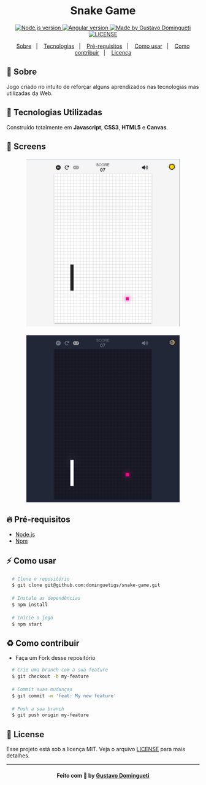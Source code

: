 <h1 align="center">
    Snake Game
</h1>

<p align="center">
  <a href="https://nodejs.org/en/" target="_blank">
    <img alt="Node.js version" src="https://img.shields.io/badge/node-v16.8.0-74AB63">
  </a>
  <a href="https://www.angular.io.com/" target="_blank">
    <img alt="Angular version" src="https://img.shields.io/badge/npm-v7.21.0-CB3837">
  </a>
  <a href="https://www.linkedin.com/in/gustavodomingueti/" target="_blank">
    <img alt="Made by Gustavo Domingueti" src="https://img.shields.io/badge/made%20by-Gustavo%20Domingueti-0078D7">
  </a>
  <a href="LICENSE.md" target="_blank">
    <img alt="LICENSE" src="https://img.shields.io/github/license/dominguetigs/snake-game?color=7159C1">
  </a>
</p>

<p align="center">
  <a href="#sobre">Sobre</a>&nbsp;&nbsp;&nbsp;|&nbsp;&nbsp;&nbsp;
  <a href="#tecnologias-utilizadas">Tecnologias</a>&nbsp;&nbsp;&nbsp;|&nbsp;&nbsp;&nbsp;
  <a href="#pre-requisitos">Pré-requisitos</a>&nbsp;&nbsp;&nbsp;|&nbsp;&nbsp;&nbsp;
  <a href="#como-usar">Como usar</a>&nbsp;&nbsp;&nbsp;|&nbsp;&nbsp;&nbsp;
  <a href="#como-contribuir">Como contribuir</a>&nbsp;&nbsp;&nbsp;|&nbsp;&nbsp;&nbsp;
  <a href="#license">Licença</a>
</p>

<a id="sobre"></a>

## :bookmark: Sobre

Jogo criado no intuito de reforçar alguns aprendizados nas tecnologias mas utilizadas da Web.

<a id="tecnologias-utilizadas"></a>

## :rocket: Tecnologias Utilizadas

Construído totalmente em **Javascript**, **CSS3**, **HTML5** e **Canvas**.

<a id="screens"></a>

## :iphone: Screens

<h4 align="center">
    <img 
      alt="Snake Game Screen - Light Mode"
      width="400px"
      title="#memory-game-screen"
      src=".github/snake_light-mode.png"
    />
</h4>

<h4 align="center">
    <img 
      alt="Snake Game Screen - Dark Mode"
      width="400px"
      title="#memory-game-screen"
      src=".github/snake_dark-mode.png"
    />
</h4>

<a id="pre-requisitos"></a>

## :fire: Pré-requisitos

- [Node.js](https://nodejs.org/)
- [Npm](https://www.npmjs.com/)

<a id="como-usar"></a>

## :zap: Como usar

```bash
  # Clone o repositório
  $ git clone git@github.com:dominguetigs/snake-game.git

  # Instale as dependências
  $ npm install

  # Inicie o jogo
  $ npm start
```

<a id="como-contribuir"></a>

## :recycle: Como contribuir

- Faça um Fork desse repositório

```bash
  # Crie uma branch com a sua feature
  $ git checkout -b my-feature

  # Commit suas mudanças
  $ git commit -m 'feat: My new feature'

  # Push a sua branch
  $ git push origin my-feature
```

<a id="license"></a>

## :memo: License

Esse projeto está sob a licença MIT. Veja o arquivo [LICENSE](LICENSE) para mais detalhes.

---

<h4 align="center">
    Feito com 💙 by <a
      href="https://www.linkedin.com/in/gustavodomingueti/"
      target="_blank"
    >Gustavo Domingueti</a>
</h4>
